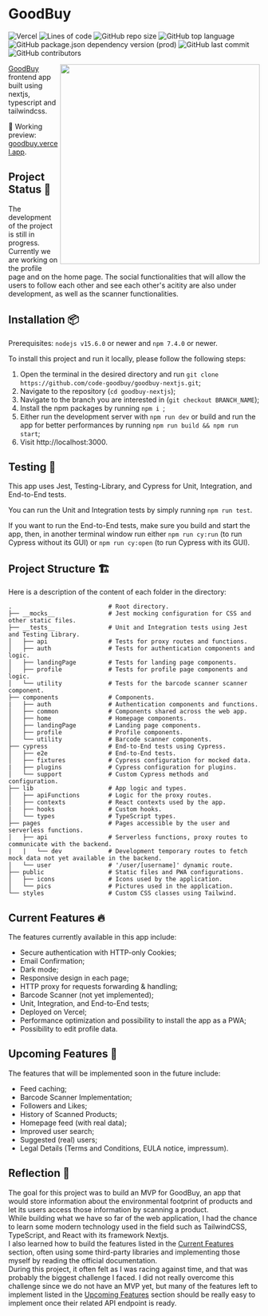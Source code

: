 # GoodBuy

![Vercel](http://therealsujitk-vercel-badge.vercel.app/?app=goodbuy)
![Lines of code](https://img.shields.io/tokei/lines/github/code-goodbuy/goodbuy-nextjs)
![GitHub repo size](https://img.shields.io/github/repo-size/code-goodbuy/goodbuy-nextjs)
![GitHub top language](https://img.shields.io/github/languages/top/code-goodbuy/goodbuy-nextjs)
![GitHub package.json dependency version (prod)](https://img.shields.io/github/package-json/dependency-version/code-goodbuy/goodbuy-nextjs/next)
![GitHub last commit](https://img.shields.io/github/last-commit/code-goodbuy/goodbuy-nextjs)
![GitHub contributors](https://img.shields.io/github/contributors/code-goodbuy/goodbuy-nextjs)

<img src="https://i.postimg.cc/G3XWbdwc/favicon-1024x1024.png" align="right" width="400"/>

[GoodBuy](https://github.com/code-goodbuy/goodbuy-nodejs) frontend app built using nextjs, typescript and tailwindcss.

🚀 Working preview: [goodbuy.vercel.app](https://goodbuy.vercel.app).

## Project Status 🚧

The development of the project is still in progress. Currently we are working on the profile page and on the home page. The social functionalities that will allow the users to follow each other and see each other's acitity are also under development, as well as the scanner functionalities.

## Installation 📦

Prerequisites: ```nodejs v15.6.0``` or newer and ```npm 7.4.0``` or newer.

To install this project and run it locally, please follow the following steps:

1. Open the terminal in the desired directory and run ```git clone https://github.com/code-goodbuy/goodbuy-nextjs.git```;
2. Navigate to the repository (```cd goodbuy-nextjs```);
3. Navigate to the branch you are interested in (```git checkout BRANCH_NAME```);
4. Install the npm packages by running ```npm i ```;
5. Either run the development server with ```npm run dev``` or build and run the app for better performances by running ```npm run build && npm run start```;
6. Visit http://localhost:3000.

## Testing 🧪

This app uses Jest, Testing-Library, and Cypress for Unit, Integration, and End-to-End tests.

You can run the Unit and Integration tests by simply running ```npm run test```.

If you want to run the End-to-End tests, make sure you build and start the app, then, in another terminal window run either ```npm run cy:run``` (to run Cypress without its GUI) or ```npm run cy:open``` (to run Cypress with its GUI).

## Project Structure 🏗

Here is a description of the content of each folder in the directory:

```
.                           # Root directory.
├── __mocks__               # Jest mocking configuration for CSS and other static files.
├── __tests__               # Unit and Integration tests using Jest and Testing Library.
│   ├── api                 # Tests for proxy routes and functions.
│   ├── auth                # Tests for authentication components and logic.
│   ├── landingPage         # Tests for landing page components.
│   ├── profile             # Tests for profile page components and logic.
│   └── utility             # Tests for the barcode scanner scanner component.    
├── components              # Components.
|   ├── auth                # Authentication components and functions.
│   ├── common              # Components shared across the web app.
│   ├── home                # Homepage components.
│   ├── landingPage         # Landing page components.
│   ├── profile             # Profile components.
│   └── utility             # Barcode scanner components.
├── cypress                 # End-to-End tests using Cypress.
│   ├── e2e                 # End-to-End tests.
│   ├── fixtures            # Cypress configuration for mocked data.
|   ├── plugins             # Cypress configuration for plugins.
│   └── support             # Custom Cypress methods and configuration.   
├── lib                     # App logic and types.
│   ├── apiFunctions        # Logic for the proxy routes.
│   ├── contexts            # React contexts used by the app.
|   ├── hooks               # Custom hooks.
│   └── types               # TypeScript types.
├── pages                   # Pages accessible by the user and serverless functions.
│   ├── api                 # Serverless functions, proxy routes to communicate with the backend.
|   |   └── dev             # Development temporary routes to fetch mock data not yet available in the backend.
│   └── user                # '/user/[username]' dynamic route.
├── public                  # Static files and PWA configurations.
│   ├── icons               # Icons used by the application.
│   └── pics                # Pictures used in the application.
└── styles                  # Custom CSS classes using Tailwind.
```

## Current Features 🔥

The features currently available in this app include:
* Secure authentication with HTTP-only Cookies;
* Email Confirmation;
* Dark mode;
* Responsive design in each page;
* HTTP proxy for requests forwarding & handling;
* Barcode Scanner (not yet implemented);
* Unit, Integration, and End-to-End tests;
* Deployed on Vercel;
* Performance optimization and possibility to install the app as a PWA;
* Possibility to edit profile data.

## Upcoming Features 🔮

The features that will be implemented soon in the future include:
* Feed caching;
* Barcode Scanner Implementation;
* Followers and Likes;
* History of Scanned Products;
* Homepage feed (with real data);
* Improved user search;
* Suggested (real) users;
* Legal Details (Terms and Conditions, EULA notice, impressum).

## Reflection 💭 

The goal for this project was to build an MVP for GoodBuy, an app that would store information about the environmental footprint of products and let its users access those information by scanning a product.<br/>
While building what we have so far of the web application, I had the chance to learn some modern technology used in the field such as TailwindCSS, TypeScript, and React with its framework Nextjs.<br/>
I also learned how to build the features listed in the [Current Features](https://github.com/code-goodbuy/goodbuy-nextjs/tree/profile#current-features-) section, often using some third-party libraries and implementing those myself by reading the official documentation.<br/>
During this project, it often felt as I was racing against time, and that was probably the biggest challenge I faced. I did not really overcome this challenge since we do not have an MVP yet, but many of the features left to implement listed in the [Upcoming Features](https://github.com/code-goodbuy/goodbuy-nextjs/tree/profile#upcoming-features-) section should be really easy to implement once their related API endpoint is ready.<br/>
